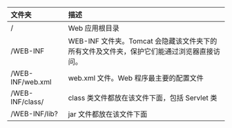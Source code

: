
|文件夹|描述|
|:---|:----|
|/|Web 应用根目录|
|/WEB-INF|WEB-INF 文件夹。Tomcat 会隐藏该文件夹下的所有文件及文件夹，保护它们能通过浏览器直接访问。|
|/WEB-INF/web.xml|web.xml 文件。Web 程序最主要的配置文件|
|/WEB-INF/class/|class 类文件都放在该文件下面，包括 Servlet 类|
|/WEB-INF/lib?|jar 文件都放在该文件下面|
